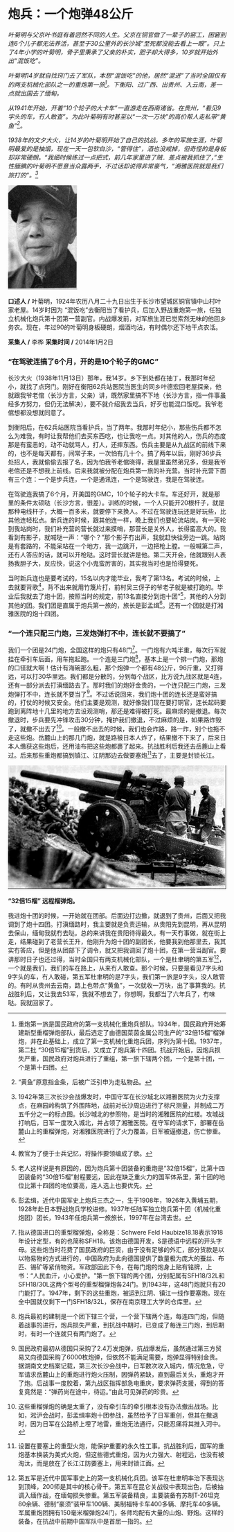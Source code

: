 # 炮兵：一个炮弹48公斤

_叶菊明与父京叶书庭有着迥然不同的人生。父京在铜官做了一辈子的窑工，困窘到连6个儿子都无法养活，甚至于30公里外的长沙城“至死都没能去看上一眼”。只上了4年小学的叶菊明，骨子里秉承了父亲的朴实，胆子却大得多，10岁就开始外出“混饭吃”。_

_叶菊明14岁就自找窍门去了军队，本想“混饭吃”的他，居然“混进”了当时全国仅有的两支机械化部队之一的重炮第一旅[^1]。下衡阳、过广西、出贵州、入云南，差一点就出国去了缅甸。_

_从1941年开始，开着“10个轮子的大卡车”一直游走在西南诸省。在贵州，“看见9字头的车，冇人敢查”。为此叶菊明有时甚至以“一次一万块”的高价帮人走私带“黄鱼”[^2]。_

_1938年的文夕大火，让14岁的叶菊明开始了自己的抗战。多年的军旅生涯，叶菊明最爱的是抽烟，现在一天一包软白沙，“管得住”，酒也没戒掉，但奇怪的是身板却非常硬朗。“我细时候练过一点把式，前几年家里进了贼．差点被我抓住了，”生性腼腆的叶菊明不愿意当众露两手，不过话却说得非常豪气，“湘雅医院就是我们旅打的”。[^3]_

![叶菊明](./../assets/nobody15.JPG)

**口述人 /** 叶菊明，1924年农历八月二十九日出生于长沙市望城区铜官镇中山村叶家老屋。14岁时因为 “混饭吃”去衡阳当了看护兵，后加入野战重炮第一旅，任独立机械化炮兵第十团第一营副官。内战爆发前，对军旅生涯已觉索然无味的他回乡务农。现在，年过90的叶菊明身板硬朗，烟酒均沾，有时偶尔还下地干点农活。

**采集人 /** 李桦 **采集时间 /** 2014年1月2日

### “在驾驶连搞了6个月，开的是10个轮子的GMC”

长沙大火（1938年11月13日）那年，我14岁。乡下到处都在抽丁，我那时年纪小，就找了点窍门。刚好在衡阳62兵站医院当医生的同乡叶德宏回老屋探亲，他就跟我爷老倌（长沙方言，父亲）讲，既然家里搞不下地（长沙方言，指一件事虽经多方努力，但仍无法解决），要不就介绍我去当兵，好歹也能混口饭吃。我爷老倌想都没想就同意了。

到衡阳后，在62兵站医院当看护兵，当了两年。我那时年纪小，那些伤兵都不怎么为难我，有时让我帮他们去买东西吃，也让我吃一点。对其他的人，伤兵的态度那是有蛮恶的，动不动就骂人，打人，还摔东西。伤兵主要是从九战区的前线下来的，也不是每天都有，间常子来，一次怕有几十个。搞了两年以后，刚好36步兵处招人，我就偷偷去报了名，因为怕我爷老倌晓得，我屋里虽然弟兄多，但是我爷老倌还是不想我上前线。后来我就被分配在炮兵第一旅的补充营。当时补充营下面有三个连：一个是步兵连，一个是通讯连，一个是驾驶连，我是在驾驶连。

在驾驶连我搞了6个月，开美国的GMC，10个轮子的大卡车。车还好开，就是那里的条件太硕哒（长沙方言，很差）。训练的时候，一个人只能开20根杆子，就是那种电线杆子，大概一百多米，就要停下来换人。不过在驾驶连玩还是好玩些，比其他连轻松点。新兵连的时候，跟其他连一样，晚上我们也要轮流站岗。有一天轮到我站岗时，我们补充营的营长就过来摸哨，那营长是关外人，长得蛮高大的。我看到有影子，就喊哒一声：“哪个？”那个影子冇出声，我就赶快往旁边一跳。站岗是有套路的，不能呆站在一个地方，我一边跳开，一边把枪上膛。一般喊第二声，还冇人答应的话，就可以开枪哒。这时营长就讲是他。第二天开会，他就跟别人表扬我胆子大，反应快，说这个小鬼蛮厉害的，其实我当时也是怕得要死。

当时新兵连也是要考试的，15名以内才能毕业，我考了第13名。考试的时候，上去就要背歌[^4]，背不出来就用竹篾片打，前村吴三伢子的爷老子就是被打跑的。毕业后我就去了炮十团，按照当时的规定，前13名直接分到炮十团”[^5]，其他的人分到其他的团。我们团是直属于炮兵第一旅的，旅长是彭孟缉[^6]。还有一个团就是打湘雅医院的炮十四团。

### “一个连只配三门炮，三发炮弹打不中，连长就不要搞了”

我们一个团是24门炮，全国这样的炮只有48门[^7]。一门炮有六吨半重，每次行军就挂在牵引车后面，用车拖起跑。一个连是三门炮[^8]，基本上是一个排一门炮，那炮的口径就大啊！估计有海碗那么粗，那个炮弹一个都有48公斤，96斤重，又打得远，可以打30华里远。我们都是分散的，分到每个战区，比方说九战区就是4连，还有一部分派去打滇缅路去了。那时我们的炮好金贵的，一个连只配三门炮，三发炮弹打不中，连长就不要当了[^9]。不过话说回来，我们炮十团的连长还是蛮好搞的，打仗的时候又安全。他们主要是观测，就好像我们现在要打铜官，连长起码要跑到离阵地十几里的地方去设观测哨，那还是难得被打死。最麻烦的是撤退。每次撤退时，步兵要先冲锋攻击30分钟，掩护我们撤退，不过麻烦的是，如果路炸毁了，就撤不出去了[^10]。一般撤不出去的时候，我们也会炸路，路一炸，别个也拖不走这些炮。岳麓山上的那几门炮，就是路被日本人炸了，结果撤不下来了，后来日本人缴获这些炮后，还用油布把这些炮都裹了起来。抗战胜利后我还去岳簏山上看过。后来那些重炮都搞到镇江、江阴那边去做要塞炮[^11]去了，主要是封锁长江。

![“32倍15榴” 远程榴弹炮。](./../assets/nobody16.JPG)

**“32倍15榴” 远程榴弹炮。**

我进炮十团的时候，一开始就在团部。后面边打边撤，就退到了贵州，后面又把我调到了炮十四团。打滇缅路时，我主要就是负责运输，从贵阳先到昆明，再从昆明去保山，缅甸我就冇去哒。总的来讲我在贵阳待得最久。有一天冇事做，就在街上走，结果碰到了老营长王升，他刚升为炮十团的副团长，他要我到他那里去，我其实冇答应，但是他从团部下了调令，就又把我调回了炮十团，在第一营当副官。要讲那时日子也还过得，当时全国只有两支机械化部队，一个是杜聿明的第五军[^12]，一个就是我们，我们的车在路上，从来冇人敢查。那个时候，只要是看见7字头和9字头的车，冇人敢碰，第五军杜聿明的是7字头，我们第一旅是9字头，没人敢管的。有时从贵州去云南，路上也带点“黄鱼”，一次就收一万块，出了事算我的。抗战胜利后，又让我去53军，我就不想去了，你想啊，我都当了六年兵了，冇味哒。我就回家了。

[^1]: 重炮第一旅是国民政府的第一支机械化重炮兵部队。1934年，国民政府开始筹建新型重榴弹炮部队，最后选定了由德国菜茵金属公司生产的“32倍15榴”榴弹炮，并在此基础上，成立了第一支机械化重炮兵团，序列为第十团。1937年，第二批 “30倍15榴”到货后，又成立了炮兵第十四团。抗战开始后，因炮兵损失严重，国民政府对炮兵进行了重组，第一旅下辖两个团，一个是第十团，一个是第十四团。

[^2]: “黄鱼”原意指金条，后被广泛引申为走私物品。

[^3]: 1942年第三次长沙会战爆发时，中国守军在长沙城北以湘雅医院为火力支撑点，在麻园岭构筑了外围阵地，战前对长沙周边进行了标尺测量，并制成二万五千分之一的标点图。长沙城北的参照物，是当时的湘雅医院的红楼。攻城战打响后，日军一度攻入城北，并占领了湘雅医院。在守军的请求下，部署在岳麓山上的重榴弹炮，对湘雅医院进行了火力覆盖，日军被逼撤退，伤亡惨重。

[^4]: 教官为了便于士兵记忆，将操作要领编成了歌。

[^5]: 老人这样说是有原因的，因为炮兵第十团装备的重炮是“32倍15榴”，比第十四团装备的“30倍15榴”射程要远，因此在缺乏重火力的国军体系里，第十团的地位比第十四团的地位要高，连人选上也要优先。

[^6]: 彭孟缉，近代中国军史上炮兵三杰之一，生于1908年，1926年入黄埔五期，1928年赴日本野战炮兵学校进修。1937年任陆军独立炮兵第十团（机械化重炮团）团长，1943年任炮兵第一旅旅长，1997年在台湾去世。

[^7]: 指从德国进口的重型榴弹炮，全称是：Schwere Feld Haubize18.18表示1918年设计定型，有的也简称SFH18。该炮由德国开发，S是德语中远程的开头字母。这些炮当时花费了国民政府的巨资，由于没有足够的外汇，部分货款是以以物易物的方式进行的，中国政府为此向德国提供了数量极为庞大的蚕丝、布匹、锡矿等紧俏物资。军政部因此下令，在每门炮的炮身上贴有铭牌，上书：“人民血汗，小心爱护。"第一旅下辖的两个团，分别配属有SFH18/32L和SFH18/30L这两个型号的重型榴弹炮各24门。到1943年，这48门炮就只有20门能打了。1947年，剩下的这些重炮，被运到江阴、镇江一线作要塞炮。现在全中国就仅剩下一门SFH18/32L，保存在南京理工大学的仓库里。

[^8]: 炮兵最初的建制是一个团下辖三个营，一个营下辖两个连，每连四门炮，但随着战事的进行，炮兵损失严重，到抗战中期时，已变成了每连三门炮，到后期时，有时一个连就只有两门炮了。

[^9]: 国民政府最初从德国只采购了2.4万发炮弹，抗战爆发后，虽然通过第三方贸易又向德国采购了6000枚炮弹，但依然不能满足需要，炮弹显得特别金贵。据湖南文史档案记载，第三次长沙会战中，日军数次攻入城内，情况危急，守军请求岳麓山上的重炮进行炮火压制，因弹药紧缺，直到最后关头，重炮才开了炮。后战事一度胶着，第九战区指挥部急电重庆，要求弹药支援，得到的答复竟然是：“弹药尚在途中，待运。”由此可见弹药的珍贵。

[^10]: 这些重榴弹炮的确是太重了，没有牵引车的牵引根本没有办法撤出战场。比如，淞沪会战时，彭孟缉率炮十团参战，虽然给予了日军重创，但其在撤退时，因为日军在公路桥上埋了地雷，重炮无法通行，只能忍痛将其推入河中。

[^11]: 设置在要塞上的重型火炮，能保护重要的永久性工事。抗战胜利后，国军的重炮基本换装为美式火炮，但这些德式重炮，因为火力强大、射程远，也没有被淘汰，而是放在了长江江防要塞上，用来封锁江面。

[^12]: 第五军是近代中国军事史上的第一支机械化兵团。该军在杜聿明率治下表现达到顶峰，200师是其中的核心骨干。第五军在昆仑关战役中表现出色，后被抽调入缅作战，在缅甸损失惨重。第五军装备精良，主要装备有苏制T-26坦克80余辆、德制“豪须”装甲车100辆、美制福特卡车400多辆、摩托车40多辆。军属重炮团拥有150毫米榴弹炮24门，各师均配有大量的山炮、野炮。这样的装备，在抗战中前期中国军队中是首屈一指的。